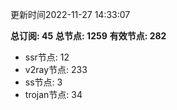 更新时间2022-11-27 14:33:07

**总订阅: 45**
**总节点: 1259**
**有效节点: 282**
- ssr节点: 12
- v2ray节点: 233
- ss节点: 3
- trojan节点: 34
